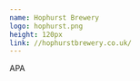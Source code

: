 ```yaml
---
name: Hophurst Brewery
logo: hophurst.png
height: 120px
link: //hophurstbrewery.co.uk/
---
```

<ul style="list-style-type:none; margin:0; padding:0;">
  <li>APA</li>
</ul>

